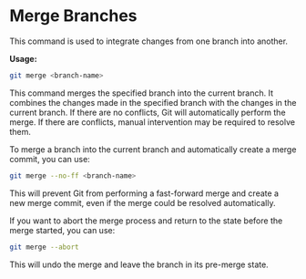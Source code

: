 # Merge Branches

This command is used to integrate changes from one branch into another.

**Usage:**

```bash
git merge <branch-name>
```

This command merges the specified branch into the current branch. It combines the changes made in the specified branch with the changes in the current branch. If there are no conflicts, Git will automatically perform the merge. If there are conflicts, manual intervention may be required to resolve them.

To merge a branch into the current branch and automatically create a merge commit, you can use:

```bash
git merge --no-ff <branch-name>
```

This will prevent Git from performing a fast-forward merge and create a new merge commit, even if the merge could be resolved automatically.

If you want to abort the merge process and return to the state before the merge started, you can use:

```bash
git merge --abort
```
This will undo the merge and leave the branch in its pre-merge state.